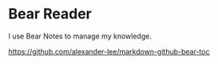 # Bear Reader

I use Bear Notes to manage my knowledge. 

https://github.com/alexander-lee/markdown-github-bear-toc
